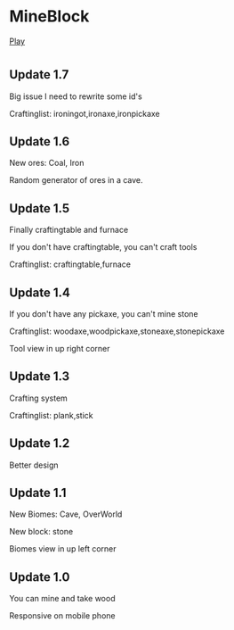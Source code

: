 # MineBlock
[Play](https://akino02.github.io/MineBlock/)
#
<h2>Update 1.7</h2>
<p>Big issue I need to rewrite some id's</p>
<p>Craftinglist: ironingot,ironaxe,ironpickaxe</p>
<h2>Update 1.6</h2>
<p>New ores: Coal, Iron</p>
<p>Random generator of ores in a cave.</p>
<h2>Update 1.5</h2>
<p>Finally craftingtable and furnace</p>
<p>If you don't have craftingtable, you can't craft tools</p>
<p>Craftinglist: craftingtable,furnace</p>
<h2>Update 1.4</h2>
<p>If you don't have any pickaxe, you can't mine stone</p>
<p>Craftinglist: woodaxe,woodpickaxe,stoneaxe,stonepickaxe</p>
<p>Tool view in up right corner</p>
<h2>Update 1.3</h2>
<p>Crafting system</p>
<p>Craftinglist: plank,stick</p>
<h2>Update 1.2</h2>
<p>Better design</p>
<h2>Update 1.1</h2>
<p>New Biomes: Cave, OverWorld</p>
<p>New block: stone</p>
<p>Biomes view in up left corner</p>
<h2>Update 1.0</h2>
<p>You can mine and take wood</p>
<p>Responsive on mobile phone</p>
